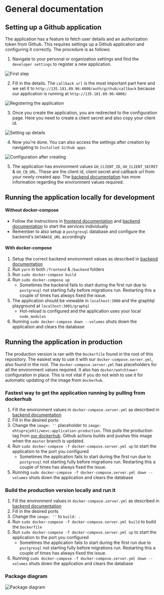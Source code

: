 # General documentation

## Setting up a Github application

The application has a feature to fetch user details and an authorization token from Github. This requires settings up a Github application and configuring it correctly. The procedure is as follows:

1. Navigate to your personal or organization settings and find the `developer settings` to register a new application.

![First step](./imgs/create_app.PNG)

2. Fill in the details. The `callback url` is the most important part here and we set it to `http://135.181.89.96:4000/auth/github/callback` because our application is running at `http://135.181.89.96:4000/`

![Registering the application](./imgs/register_app.PNG)

3. Once you create the application, you are redirected to the configuration page. Here you need to create a client secret and also copy your client id.

![Setting up details](./imgs/setup_details.PNG)

4. Now you're done. You can also access the settings after creation by navigating to `Installed Github apps`

![Configuration after creating](./imgs/configuration_after_creating.PNG)

5. The application has environment values `GH_CLIENT_ID`, `GH_CLIENT_SECRET` & `GH_CB_URL`. These are the client id, client secret and callback url from your newly created app. The [backend documentation](backend.md) has more information regarding the environment values required.

## Running the application locally for development

#### Without docker-compose

- Follow the instructions in [frontend documentation](frontend.md) and [backend documentation](backend.md) to start the services individually
- Remember to also setup a `postgresql` database and configure the backend's `DATABASE_URL` accordingly

#### With docker-compose

1. Setup the correct backend environment values as described in [backend documentation](backend.md)
2. Run `yarn` in both `/frontend` & `/backend` folders
3. Run `sudo docker-compose build`
4. Run `sudo docker-compose up`
   - Sometimes the backend fails to start during the first run due to `postgresql` not starting fully before migrations run. Restarting this a couple of times has always fixed the issue.
5. The application should be viewable in `localhost:3000` and the graphlql playground at `localhost:3001/graphql`
   - Hot-reload is configured and the application uses your local `node_modules`
6. Running `sudo docker-compose down --volumes` shuts down the application and clears the database

## Running the application in production

The production version is ran with the `Dockerfile` found in the root of this repository. The easiest way to use it with our `docker-compose.server.yml`, also found in the root. The `docker-compose.server.yml` has placeholders for all the environment values required. It also has `docker/watchtower` configuration in place. This is not vital if you do not wish to use it for automatic updating of the image from `dockerhub`.

### Fastest way to get the application running by pulling from dockerhub

1. Fill the environment values in `docker-compose.server.yml` as described in [backend documentation](backend.md)
2. Fill in the desired ports
3. Change the `image: ''` placeholder to `image: ohtuprojekti/wevc:application-production`. This pulls the production tag from [our dockerhub](https://hub.docker.com/r/ohtuprojekti/wevc). Github actions builds and pushes this image when the `master` branch is updated.
4. Run `sudo docker-compose -f docker-compose.server.yml up` to start the application to the port you configured
   - Sometimes the application fails to start during the first run due to `postgresql` not starting fully before migrations run. Restarting this a couple of times has always fixed the issue.
5. Running `sudo docker-compose -f docker-compose.server.yml down --volumes` shuts down the application and clears the database

### Build the production version locally and run it

1. Fill the environment values in `docker-compose.server.yml` as described in [backend documentation](backend.md)
2. Fill in the desired ports
3. Change the `image: ''` to `build: .`
4. Run `sudo docker-compose -f docker-compose.server.yml build` to build the `Dockerfile`
5. Run `sudo docker-compose -f docker-compose.server.yml up` to start the application to the port you configured
   - Sometimes the application fails to start during the first run due to `postgresql` not starting fully before migrations run. Restarting this a couple of times has always fixed the issue.
6. Running `sudo docker-compose -f docker-compose.server.yml down --volumes` shuts down the application and clears the database

### Package diagram

![Package diagram](./imgs/package-diagram.png)
